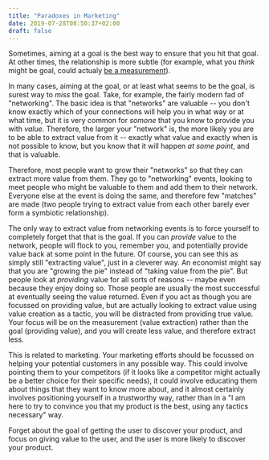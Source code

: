 ```yaml
---
title: "Paradoxes in Marketing"
date: 2019-07-28T08:50:37+02:00
draft: false
---
```


Sometimes, aiming at a goal is the best way to ensure that you hit that goal. At other times, the relationship is more subtle (for example, what you _think_ might be goal, could actualy [be a measurement]("../measurements-as-goals/)).

In many cases, aiming at the goal, or at least what seems to be the goal, is surest way to _miss_ the goal. Take, for example, the fairly modern fad of "networking". The basic idea is that "networks" are valuable -- you don't know exactly which of your connections will help you in what way or at what time, but it is very common for _somone_ that you know to provide you with *value*. Therefore, the larger your "network" is, the more likely you are to be able to extract value from it -- exactly what value and exactly when is not possible to know, but you know that it will happen _at some point_, and that is valuable. 

Therefore, most people want to grow their "networks" so that they can extract more value from them. They go to "networking" events, looking to meet people who might be valuable to them and add them to their network. Everyone else at the event is doing the same, and therefore few "matches" are made (two people trying to extract value from each other barely ever form a symbiotic relationship). 

The only way to extract value from networking events is to force yourself to completely forget that that is the goal. If you can _provide_ value to the network, people will flock to you, remember you, and potentially provide value back at some point in the future. Of course, you can see this as simply still "extracting value", just in a cleverer way. An economist might say that you are "growing the pie" instead of "taking value from the pie". But people look at _providing_ value for all sorts of reasons -- maybe even because they enjoy doing so. Those people are usually the most successful at eventually seeing the value returned. Even if you act as though you are focussed on providing value, but are actually looking to extract value using value creation as a tactic, you will be distracted from providing true value. Your focus will be on the measurement (value extraction) rather than the goal (providing value), and you will create less value, and therefore extract less. 

This is related to marketing. Your marketing efforts should be focussed on helping your potential customers in any possible way. This could involve pointing them to your competitors (if it looks like a competitor might actually be a better choice for their specific needs), it could involve educating them about things that they want to know more about, and it almost certainly involves positioning yourself in a trustworthy way, rather than in a "I am here to try to convince you that my product is the best, using any tactics necessary" way. 

Forget about the goal of getting the user to discover your product, and focus on giving value to the user, and the user is more likely to discover your product.

